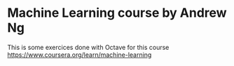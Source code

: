# Machine Learning course by Andrew Ng

This is some exercices done with Octave for this course https://www.coursera.org/learn/machine-learning

